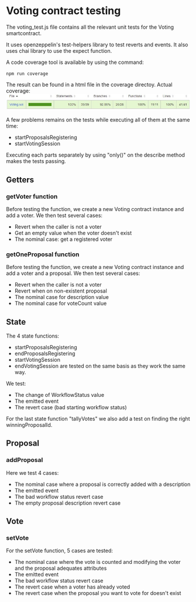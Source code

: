 # Voting contract testing

The voting_test.js file contains all the relevant unit tests for the Voting smartcontract.

It uses openzeppelin's test-helpers library to test reverts and events.
It also uses chai library to use the expect function.

A code coverage tool is available by using the command:
```
npm run coverage
```
The result can be found in a html file in the coverage directoy.
Actual coverage:
![Voting contract coverage](voting_coverage.JPG)

A few problems remains on the tests while executing all of them at the same time:
- startProposalsRegistering
- startVotingSession

Executing each parts separately by using "only()" on the describe method makes the tests passing.

## Getters

### getVoter function

Before testing the function, we create a new Voting contract instance and add a voter.
We then test several cases:
- Revert when the caller is not a voter
- Get an empty value when the voter doesn't exist
- The nominal case: get a registered voter

### getOneProposal function

Before testing the function, we create a new Voting contract instance and add a voter and a proposal.
We then test several cases:
- Revert when the caller is not a voter
- Revert when on non-existent proposal
- The nominal case for description value
- The nominal case for voteCount value

## State

The 4 state functions:
- startProposalsRegistering
- endProposalsRegistering
- startVotingSession
- endVotingSession
are tested on the same basis as they work the same way.

We test:
- The change of WorkflowStatus value
- The emitted event
- The revert case (bad starting workflow status)

For the last state function "tallyVotes" we also add a test on finding the right winningProposalId.

## Proposal

### addProposal

Here we test 4 cases:
- The nominal case where a proposal is correctly added with a description
- The emitted event
- The bad workflow status revert case
- The empty proposal description revert case

## Vote

### setVote

For the setVote function, 5 cases are tested:
- The nominal case where the vote is counted and modifying the voter and the proposal adequates attributes
- The emitted event
- The bad workflow status revert case
- The revert case when a voter has already voted
- The revert case when the proposal you want to vote for doesn't exist